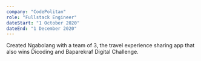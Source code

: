 ```yaml
---
company: "CodePolitan"
role: "Fullstack Engineer"
dateStart: "1 October 2020"
dateEnd: "1 December 2020"
---
```


Created Ngabolang with a team of 3, the travel experience sharing app that also wins Dicoding and Baparekraf Digital Challenge.
